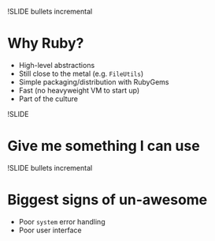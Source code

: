 !SLIDE bullets incremental
# Why Ruby?
* High-level abstractions
* Still close to the metal (e.g. `FileUtils`)
* Simple packaging/distribution with RubyGems
* Fast (no heavyweight VM to start up)
* Part of the culture

!SLIDE
# Give me something I can use

!SLIDE bullets incremental
# Biggest signs of un-awesome
* Poor `system` error handling
* Poor user interface

